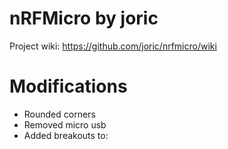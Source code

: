 # nRFMicro by joric

Project wiki: https://github.com/joric/nrfmicro/wiki

# Modifications
- Rounded corners
- Removed micro usb
- Added breakouts to: 

